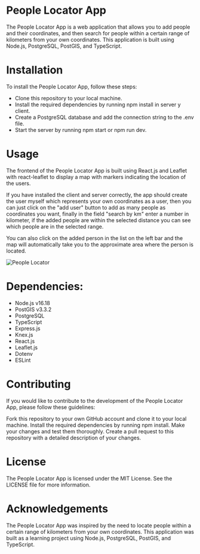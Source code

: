 # People Locator App

The People Locator App is a web application that allows you to add people and their coordinates, and then search for people within a certain range of kilometers from your own coordinates. This application is built using Node.js, PostgreSQL, PostGIS, and TypeScript.

# Installation

To install the People Locator App, follow these steps:

- Clone this repository to your local machine.
- Install the required dependencies by running npm install in server y client.
- Create a PostgreSQL database and add the connection string to the .env file.
- Start the server by running npm start or npm run dev.

# Usage

The frontend of the People Locator App is built using React.js and Leaflet with react-leaflet to display a map with markers indicating the location of the users.

If you have installed the client and server correctly, the app should create the user myself which represents your own coordinates as a user, then you can just click on the "add user" button to add as many people as coordinates you want, finally in the field "search by km" enter a number in kilometer, if the added people are within the selected distance you can see which people are in the selected range.

You can also click on the added person in the list on the left bar and the map will automatically take you to the approximate area where the person is located.

![People Locator](https://i.ibb.co/RYDRRgH/Captura-de-pantalla-2023-03-25-a-la-s-21-33-58.png)

# Dependencies:

- Node.js v16.18
- PostGIS v3.3.2
- PostgreSQL
- TypeScript
- Express.js
- Knex.js
- React.js
- Leaflet.js
- Dotenv
- ESLint

# Contributing

If you would like to contribute to the development of the People Locator App, please follow these guidelines:

Fork this repository to your own GitHub account and clone it to your local machine.
Install the required dependencies by running npm install.
Make your changes and test them thoroughly.
Create a pull request to this repository with a detailed description of your changes.

# License

The People Locator App is licensed under the MIT License. See the LICENSE file for more information.

# Acknowledgements

The People Locator App was inspired by the need to locate people within a certain range of kilometers from your own coordinates. This application was built as a learning project using Node.js, PostgreSQL, PostGIS, and TypeScript.
